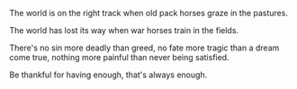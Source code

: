 The world is on the right track
when old pack horses graze in the pastures.

The world has lost its way
when war horses train in the fields.

There's no sin more deadly than greed,
no fate more tragic than a dream come true,
nothing more painful than never being satisfied.

Be thankful for having enough,
that's always enough.
